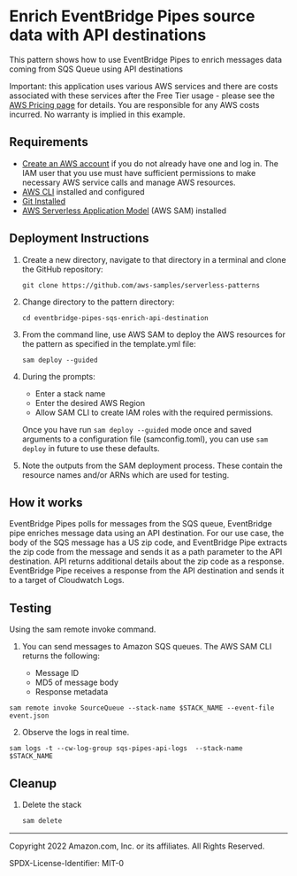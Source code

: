 # Enrich EventBridge Pipes source data with API destinations

This pattern shows how to use EventBridge Pipes to enrich messages data coming from SQS Queue using API destinations

Important: this application uses various AWS services and there are costs associated with these services after the Free Tier usage - please see the [AWS Pricing page](https://aws.amazon.com/pricing/) for details. You are responsible for any AWS costs incurred. No warranty is implied in this example.

## Requirements

* [Create an AWS account](https://portal.aws.amazon.com/gp/aws/developer/registration/index.html) if you do not already have one and log in. The IAM user that you use must have sufficient permissions to make necessary AWS service calls and manage AWS resources.
* [AWS CLI](https://docs.aws.amazon.com/cli/latest/userguide/install-cliv2.html) installed and configured
* [Git Installed](https://git-scm.com/book/en/v2/Getting-Started-Installing-Git)
* [AWS Serverless Application Model](https://docs.aws.amazon.com/serverless-application-model/latest/developerguide/serverless-sam-cli-install.html) (AWS SAM) installed

## Deployment Instructions

1. Create a new directory, navigate to that directory in a terminal and clone the GitHub repository:
    ``` 
    git clone https://github.com/aws-samples/serverless-patterns
    ```
1. Change directory to the pattern directory:
    ```
    cd eventbridge-pipes-sqs-enrich-api-destination
    ```
1. From the command line, use AWS SAM to deploy the AWS resources for the pattern as specified in the template.yml file:
    ```
    sam deploy --guided
    ```
1. During the prompts:
    * Enter a stack name
    * Enter the desired AWS Region
    * Allow SAM CLI to create IAM roles with the required permissions.

    Once you have run `sam deploy --guided` mode once and saved arguments to a configuration file (samconfig.toml), you can use `sam deploy` in future to use these defaults.

1. Note the outputs from the SAM deployment process. These contain the resource names and/or ARNs which are used for testing.

## How it works

EventBridge Pipes polls for messages from the SQS queue, EventBridge pipe enriches message data using an API destination. For our use case, the body of the SQS message has a US zip code, and EventBridge Pipe extracts the zip code from the message and sends it as a path parameter to the API destination. API returns additional details about the zip code as a response. EventBridge Pipe receives a response from the API destination and sends it to a target of Cloudwatch Logs.

## Testing

Using the sam remote invoke command.

1. You can send messages to Amazon SQS queues. The AWS SAM CLI returns the following:

    * Message ID
    * MD5 of message body
    * Response metadata 

```
sam remote invoke SourceQueue --stack-name $STACK_NAME --event-file event.json
```

2. Observe the logs in real time.

```
sam logs -t --cw-log-group sqs-pipes-api-logs  --stack-name $STACK_NAME
```

## Cleanup
 
1. Delete the stack
    ```bash
    sam delete
    ```

----
Copyright 2022 Amazon.com, Inc. or its affiliates. All Rights Reserved.

SPDX-License-Identifier: MIT-0
